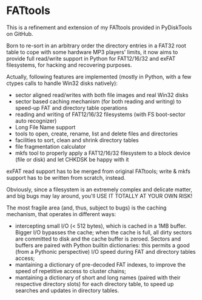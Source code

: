FATtools
========

This is a refinement and extension of my FATtools provided in PyDiskTools on GitHub.

Born to re-sort in an arbitrary order the directory entries in a FAT32 root table to cope with some hardware MP3 players' limits, it now aims to provide full read/write support in Python for FAT12/16/32 and exFAT filesystems, for hacking and recovering purposes.

Actually, following features are implemented (mostly in Python, with a few ctypes calls to handle Win32 disks natively):
- sector aligned read/writes with both file images and real Win32 disks
- sector based caching mechanism (for both reading and writing) to speed-up FAT and directory table operations
- reading and writing of FAT12/16/32 filesystems (with FS boot-sector auto recognizer)
- Long File Name support
- tools to open, create, rename, list and delete files and directories
- facilities to sort, clean and shrink directory tables
- file fragmentation calculator
- mkfs tool to properly apply a FAT12/16/32 filesystem to a block device (file or disk) and let CHKDSK be happy with it

exFAT read support has to be merged from original FATtools; write & mkfs support has to be written from scratch, instead.

Obviously, since a filesystem is an extremely complex and delicate matter, and big bugs may lay around, you'll USE IT TOTALLY AT YOUR OWN RISK!

The most fragile area (and, thus, subject to bugs) is the caching mechanism, that operates in different ways:
- intercepting small I/O (< 512 bytes), which is cached in a 1MB buffer. Bigger I/O bypasses the cache; when the cache is full, all dirty sectors are committed to disk and the cache buffer is zeroed. Sectors and buffers are paired with Python builtin dictionaries: this permits a good (from a Pythonic perspective) I/O speed during FAT and directory tables access;
- mantaining a dictionary of pre-decoded FAT indexes, to improve the speed of repetitive access to cluster chains;
- mantaining a dictionary of short and long names (paired with their respective directory slots) for each directory table, to speed up searches and updates in directory tables.
